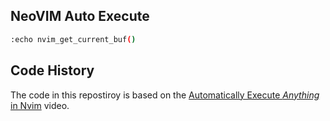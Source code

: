 ## NeoVIM Auto Execute

```bash
:echo nvim_get_current_buf()

```

## Code History

The code in this repostiroy is based on the
[Automatically Execute _Anything_ in Nvim](https://youtu.be/9gUatBHuXE0)
video.

